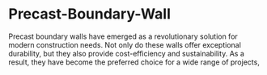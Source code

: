 # Precast-Boundary-Wall
Precast boundary walls have emerged as a revolutionary solution for modern construction needs. Not only do these walls offer exceptional durability, but they also provide cost-efficiency and sustainability. As a result, they have become the preferred choice for a wide range of projects, 
